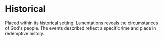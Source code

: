 # Historical

Placed within its historical setting, Lamentations reveals the circumstances of God's people. The events described reflect a specific time and place in redemptive history.

